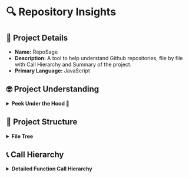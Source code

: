 # 🔍 Repository Insights

## 📃 Project Details 
- **Name:** RepoSage
- **Description:** A tool to help understand Github repositories, file by file with Call Hierarchy and Summary of the project.
- **Primary Language:** JavaScript

## 🤓 Project Understanding 
<details>
  <summary><strong>Peek Under the Hood 👀</strong></summary>

  The **RepoSage** project is structured to facilitate in-depth analysis of GitHub repositories, leveraging both a backend and a frontend component. Here's a concise breakdown of its file structure, main components, tech stack, and architecture:

### Main Components

1. **Backend**:
   - **Core Logic**: Located in `backend/src/analyzer.js`, this file contains the main analysis logic that interacts with the OpenAI API and GitHub API.
   - **Configuration**: The `backend/openaiConfig.json` and `backend/openaiConfigQA.json` files manage API settings and model configurations.
   - **Utilities**: Various utility files in `backend/src/utils` (like `display.js`, `file.js`, `fileTree.js`, and `github.js`) support specific functionalities such as file handling and GitHub interactions.
   - **Results Storage**: Analysis results are stored in `backend/analysis_results.md` and `backend/analysis_results.json`.

2. **Frontend**:
   - **User Interface**: The main UI is built with React, as indicated by the presence of `frontend/src/App.jsx` and `frontend/src/main.jsx`.
   - **Styling**: CSS files for styling the application are located in `frontend/src/App.css` and `frontend/src/index.css`.
   - **Build Tool**: The project uses Vite for the frontend build process, as indicated by `frontend/vite.config.js`.

3. **Assets**:
   - Contains images and other static files, such as `assets/RepoSageSS.png` and `frontend/public/vite.svg`.

### Tech Stack

- **Backend**:
  - **Language**: JavaScript (Node.js)
  - **Framework**: Express.js (assumed)
  - **APIs**: OpenAI API for AI-powered analysis and GitHub API for repository data.

- **Frontend**:
  - **Library**: React for building the user interface.
  - **Build Tool**: Vite for fast and modern frontend development.

### Architecture

- **Modular Design**: The project follows a modular architecture, separating backend and frontend concerns. The backend handles data processing and API interactions, while the frontend manages user interactions and displays results.
- **AI Integration**: The use of OpenAI's API for generating insights and summaries indicates a sophisticated approach to data analysis, allowing for both detailed and high-level views of repository structures.
- **Configuration Management**: The presence of configuration files allows for easy adjustment of API settings and performance tuning, catering to different user needs and cost considerations.

Overall, **RepoSage** is designed to provide a comprehensive and user-friendly tool for analyzing GitHub repositories, utilizing modern web technologies and AI capabilities.

</details>

## 🌲 Project Structure 
<details>
  <summary><strong>File Tree</strong></summary>

  📁 .vscode/
&nbsp;&nbsp;&nbsp;&nbsp;📄 [extensions.json](https://github.com/bhavya1600/RepoSage/blob/main/.vscode/extensions.json)
📁 assets/
&nbsp;&nbsp;&nbsp;&nbsp;📄 [RepoSageSS.png](https://github.com/bhavya1600/RepoSage/blob/main/assets/RepoSageSS.png)
📁 backend/
&nbsp;&nbsp;&nbsp;&nbsp;📁 src/
&nbsp;&nbsp;&nbsp;&nbsp;&nbsp;&nbsp;&nbsp;&nbsp;📁 utils/
&nbsp;&nbsp;&nbsp;&nbsp;&nbsp;&nbsp;&nbsp;&nbsp;&nbsp;&nbsp;&nbsp;&nbsp;📄 [display.js](https://github.com/bhavya1600/RepoSage/blob/main/backend/src/utils/display.js)
&nbsp;&nbsp;&nbsp;&nbsp;&nbsp;&nbsp;&nbsp;&nbsp;&nbsp;&nbsp;&nbsp;&nbsp;📄 [file.js](https://github.com/bhavya1600/RepoSage/blob/main/backend/src/utils/file.js)
&nbsp;&nbsp;&nbsp;&nbsp;&nbsp;&nbsp;&nbsp;&nbsp;&nbsp;&nbsp;&nbsp;&nbsp;📄 [fileTree.js](https://github.com/bhavya1600/RepoSage/blob/main/backend/src/utils/fileTree.js)
&nbsp;&nbsp;&nbsp;&nbsp;&nbsp;&nbsp;&nbsp;&nbsp;&nbsp;&nbsp;&nbsp;&nbsp;📄 [github.js](https://github.com/bhavya1600/RepoSage/blob/main/backend/src/utils/github.js)
&nbsp;&nbsp;&nbsp;&nbsp;&nbsp;&nbsp;&nbsp;&nbsp;📄 [analyzer.js](https://github.com/bhavya1600/RepoSage/blob/main/backend/src/analyzer.js)
&nbsp;&nbsp;&nbsp;&nbsp;&nbsp;&nbsp;&nbsp;&nbsp;📄 [index.css](https://github.com/bhavya1600/RepoSage/blob/main/backend/src/index.css)
&nbsp;&nbsp;&nbsp;&nbsp;&nbsp;&nbsp;&nbsp;&nbsp;📄 [index.js](https://github.com/bhavya1600/RepoSage/blob/main/backend/src/index.js)
&nbsp;&nbsp;&nbsp;&nbsp;📄 [analysis_results.json](https://github.com/bhavya1600/RepoSage/blob/main/backend/analysis_results.json)
&nbsp;&nbsp;&nbsp;&nbsp;📄 [analysis_results.md](https://github.com/bhavya1600/RepoSage/blob/main/backend/analysis_results.md)
&nbsp;&nbsp;&nbsp;&nbsp;📄 [nodemon.json](https://github.com/bhavya1600/RepoSage/blob/main/backend/nodemon.json)
&nbsp;&nbsp;&nbsp;&nbsp;📄 [openaiConfig.json](https://github.com/bhavya1600/RepoSage/blob/main/backend/openaiConfig.json)
&nbsp;&nbsp;&nbsp;&nbsp;📄 [openaiConfigQA.json](https://github.com/bhavya1600/RepoSage/blob/main/backend/openaiConfigQA.json)
&nbsp;&nbsp;&nbsp;&nbsp;📄 [package-lock.json](https://github.com/bhavya1600/RepoSage/blob/main/backend/package-lock.json)
&nbsp;&nbsp;&nbsp;&nbsp;📄 [package.json](https://github.com/bhavya1600/RepoSage/blob/main/backend/package.json)
&nbsp;&nbsp;&nbsp;&nbsp;📄 [postcss.config.js](https://github.com/bhavya1600/RepoSage/blob/main/backend/postcss.config.js)
📁 frontend/
&nbsp;&nbsp;&nbsp;&nbsp;📁 public/
&nbsp;&nbsp;&nbsp;&nbsp;&nbsp;&nbsp;&nbsp;&nbsp;📄 [vite.svg](https://github.com/bhavya1600/RepoSage/blob/main/frontend/public/vite.svg)
&nbsp;&nbsp;&nbsp;&nbsp;📁 src/
&nbsp;&nbsp;&nbsp;&nbsp;&nbsp;&nbsp;&nbsp;&nbsp;📁 assets/
&nbsp;&nbsp;&nbsp;&nbsp;&nbsp;&nbsp;&nbsp;&nbsp;&nbsp;&nbsp;&nbsp;&nbsp;📄 [react.svg](https://github.com/bhavya1600/RepoSage/blob/main/frontend/src/assets/react.svg)
&nbsp;&nbsp;&nbsp;&nbsp;&nbsp;&nbsp;&nbsp;&nbsp;📄 [App.css](https://github.com/bhavya1600/RepoSage/blob/main/frontend/src/App.css)
&nbsp;&nbsp;&nbsp;&nbsp;&nbsp;&nbsp;&nbsp;&nbsp;📄 [App.jsx](https://github.com/bhavya1600/RepoSage/blob/main/frontend/src/App.jsx)
&nbsp;&nbsp;&nbsp;&nbsp;&nbsp;&nbsp;&nbsp;&nbsp;📄 [index.css](https://github.com/bhavya1600/RepoSage/blob/main/frontend/src/index.css)
&nbsp;&nbsp;&nbsp;&nbsp;&nbsp;&nbsp;&nbsp;&nbsp;📄 [main.jsx](https://github.com/bhavya1600/RepoSage/blob/main/frontend/src/main.jsx)
&nbsp;&nbsp;&nbsp;&nbsp;📄 [.gitignore](https://github.com/bhavya1600/RepoSage/blob/main/frontend/.gitignore)
&nbsp;&nbsp;&nbsp;&nbsp;📄 [eslint.config.js](https://github.com/bhavya1600/RepoSage/blob/main/frontend/eslint.config.js)
&nbsp;&nbsp;&nbsp;&nbsp;📄 [index.html](https://github.com/bhavya1600/RepoSage/blob/main/frontend/index.html)
&nbsp;&nbsp;&nbsp;&nbsp;📄 [package-lock.json](https://github.com/bhavya1600/RepoSage/blob/main/frontend/package-lock.json)
&nbsp;&nbsp;&nbsp;&nbsp;📄 [package.json](https://github.com/bhavya1600/RepoSage/blob/main/frontend/package.json)
&nbsp;&nbsp;&nbsp;&nbsp;📄 [README.md](https://github.com/bhavya1600/RepoSage/blob/main/frontend/README.md)
&nbsp;&nbsp;&nbsp;&nbsp;📄 [vite.config.js](https://github.com/bhavya1600/RepoSage/blob/main/frontend/vite.config.js)
📄 [.gitignore](https://github.com/bhavya1600/RepoSage/blob/main/.gitignore)
📄 [LICENSE](https://github.com/bhavya1600/RepoSage/blob/main/LICENSE)
📄 [README.md](https://github.com/bhavya1600/RepoSage/blob/main/README.md)


</details>

## 📞 Call Hierarchy 
<details>
  <summary><strong>Detailed Function Call Hierarchy</strong></summary>

  Here's the call hierarchy for the **RepoSage** project, illustrating the main execution flow and important function calls between files:

### Call Hierarchy

📁 **analyzeRepository(repoUrl: string) → Promise<object>** [backend/src/analyzer.js]
├─ 🔷 **parseGitHubUrl(url: string) → { owner: string, repo: string }** [backend/src/utils/github.js]
├─ 🔷 **buildFileTree(files: array) → object** [backend/src/utils/fileTree.js]
├─ 🔷 **createChatCompletion(openai: OpenAI, model: string, modelType: string, analysisPrompt: string) → Promise<object>** [backend/src/analyzer.js]
│   └─ 🟣 **summarizeContent(openai: OpenAI, content: string, fileTree: array) → Promise<string>** [backend/src/analyzer.js]
│       └─ 🟠 **analyzeCode(openai: OpenAI, filePath: string, content: string, fileTree: array) → Promise<object>** [backend/src/analyzer.js]
├─ 🔷 **analyzeProjectStructure(openai: OpenAI, repoData: object, files: array, readmeContent: string) → Promise<string>** [backend/src/analyzer.js]
├─ 🔷 **smartFileFilter(files: array, projectUnderstanding: string) → Promise<array>** [backend/src/analyzer.js]
├─ 🔷 **saveApiCallContent(functionName: string, content: string) → undefined** [backend/src/analyzer.js]
└─ 🔷 **saveToFile(filename: string, analysis: object) → Promise<void>** [backend/src/utils/file.js]

📁 **displayResults(analysis: object) → undefined** [backend/src/utils/display.js]
└─ 🔷 **displayFileTree(node: object, indent: string) → undefined** [backend/src/utils/display.js]

📁 **handleSubmit(event: Event) → undefined** [frontend/src/App.jsx]
└─ 🔷 **analyzeRepository(repoUrl: string) → Promise<object>** [backend/src/analyzer.js]

📁 **main() → React element** [frontend/src/main.jsx]
└─ 🔷 **App() → JSX element** [frontend/src/App.jsx]

### Main Execution Flow

1. **Entry Point**: The application starts in `frontend/src/main.jsx` where the `main()` function renders the `App` component.
2. **User Interaction**: The user interacts with the UI in `frontend/src/App.jsx`, triggering the `handleSubmit` function upon form submission.
3. **Repository Analysis**: The `handleSubmit` function calls `analyzeRepository(repoUrl)` from the backend to analyze the specified GitHub repository.
4. **Data Fetching and Processing**: 
   - `analyzeRepository` fetches metadata and file structure using `parseGitHubUrl`, `buildFileTree`, and other helper functions.
   - It generates insights using the OpenAI API through `createChatCompletion`, which may call `summarizeContent` and `analyzeCode` for detailed analysis.
5. **Results Display**: The results of the analysis are formatted and displayed using `displayResults` and `displayFileTree` from `backend/src/utils/display.js`.
6. **File Saving**: The analysis results are saved to files using `saveToFile` in `backend/src/utils/file.js`.

### Important Function Calls Between Files

- **`analyzeRepository`** calls:
  - **`parseGitHubUrl`** from `github.js` to extract repo details.
  - **`buildFileTree`** from `fileTree.js` to construct the file structure.
  - **`createChatCompletion`** for generating insights using OpenAI.
  - **`saveToFile`** to persist analysis results.

- **`displayResults`** calls:
  - **`displayFileTree`** to output the file structure in a readable format.

- **`handleSubmit`** in the frontend directly calls `analyzeRepository` in the backend to initiate the analysis process.

### Dependencies Between Modules

- **Backend Dependencies**:
  - `analyzer.js` depends on utilities from `github.js`, `fileTree.js`, `file.js`, and `display.js`.
  - Uses external libraries: `octokit`, `openai`, `chalk`, `fs`, and `path`.

- **Frontend Dependencies**:
  - `App.jsx` relies on React and CSS for styling.
  - `main.jsx` serves as the entry point, importing `App.jsx` and CSS.

This structured representation provides a clear understanding of how the **RepoSage** application flows from the entry point through various files and functions, highlighting the main execution path and important function calls.

</details>

## 📈 File Analyses  

<details>
  <summary><strong>File: <a href="https://github.com/bhavya1600/RepoSage/blob/main/backend/src/analyzer.js">backend/src/analyzer.js</a></strong></summary>

  **1. Main purpose and responsibilities**: The `analyzer.js` file is responsible for analyzing a GitHub repository by fetching its metadata, file structure, and content, and then utilizing OpenAI's API to generate insights, summaries, and analyses of the repository's code and structure.

**2. Key functions and their purposes**: 
- `createChatCompletion(openai, model, modelType, analysisPrompt)`: This function expects `openai` (OpenAI client), `model` (string), `modelType` (string), and `analysisPrompt` (string). It processes the input by sending a request to the OpenAI API to create a chat completion based on the provided prompt and returns the response data.
- `saveApiCallContent(functionName, content)`: This function expects `functionName` (string) and `content` (string). It saves the API call content to a text file, appending the function name as a heading, and returns nothing.
- `analyzeRepository(repoUrl)`: This function expects `repoUrl` (string). It processes the input by analyzing the specified GitHub repository, fetching its metadata and file structure, and generating analyses and summaries, returning an `analysis` object.
- `analyzeProjectStructure(openai, repoData, files, readmeContent)`: This function expects `openai` (OpenAI client), `repoData` (object), `files` (array), and `readmeContent` (string). It processes the input by generating a prompt to analyze the project structure and returns a brief understanding of the project.
- `smartFileFilter(files, projectUnderstanding)`: This function expects `files` (array) and `projectUnderstanding` (string). It processes the input by filtering the files based on their relevance to the project understanding and returns an array of essential files.
- `summarizeContent(openai, content, fileTree)`: This function expects `openai` (OpenAI client), `content` (string), and `fileTree` (array). It processes the input by summarizing the key aspects of the provided code content and returns the summary.
- `analyzeCode(openai, filePath, content, fileTree)`: This function expects `openai` (OpenAI client), `filePath` (string), `content` (string), and `fileTree` (array). It processes the input by analyzing the code file and returns both a human-readable analysis and a JSON structure containing essential technical information.
- `analyzeCallHierarchy(openai, fileMetadata, projectUnderstanding)`: This function expects `openai` (OpenAI client), `fileMetadata` (array), and `projectUnderstanding` (string). It processes the input by creating a visual call hierarchy of the application flow and returns the hierarchy as a string.
- `generateSummary(openai, analysis)`: This function expects `openai` (OpenAI client) and `analysis` (object). It processes the input by generating a summary of the project based on the provided analysis data and returns the summary.

**3. Important interactions with other parts of the system**: The `analyzer.js` file interacts with the GitHub API through the Octokit library to fetch repository data and file content. It also communicates with the OpenAI API to generate analyses, summaries, and metadata about the code. Additionally, it utilizes utility functions from the `utils/github.js` and `utils/fileTree.js` files for parsing GitHub URLs and building file trees.

**4. Notable features or patterns**: The file employs asynchronous programming with `async/await` for handling API calls, ensuring non-blocking execution. It also includes error handling for API responses and file operations. The use of configuration files for managing API keys and model settings is a notable design pattern, allowing for flexibility and scalability in the analysis process.

Overall, `analyzer.js` serves as a comprehensive tool for analyzing GitHub repositories, leveraging external APIs to provide detailed insights into project structures and code functionality.

  ---
</details>

<details>
  <summary><strong>File: <a href="https://github.com/bhavya1600/RepoSage/blob/main/backend/src/utils/display.js">backend/src/utils/display.js</a></strong></summary>

  Give a one or two liner description of the code file.
**1. Main purpose and responsibilities**: This code file is responsible for displaying the results of an analysis on a repository, including its information, summary, project structure, call hierarchy, and file analyses in a formatted manner.

**2. Key functions and their purposes**: 
- `displayResults(analysis)`: This function expects an input `analysis` of type `Object`, processes various properties of the analysis (like repository info, summary, file tree, etc.), and outputs formatted results to the console.
- `displayFileTree(node, indent)`: This function expects an input `node` of type `Object` (representing a file or directory) and a string `indent`, processes the node to display its name and structure recursively, and outputs the formatted file tree to the console.

**3. Important interactions with other parts of the system**: The `displayResults` function interacts with the `analysis` object, which is likely generated by other parts of the backend analysis process, and it formats and outputs this data to the console for user visibility.

**4. Notable features or patterns**: The code utilizes the `chalk` library for styling console output, enhancing readability with colors and bold text. It also employs recursion in `displayFileTree` to handle nested file structures effectively.

Overall, this file plays a crucial role in presenting analysis results in a user-friendly format, making it easier for developers to understand the insights derived from the repository analysis.

  ---
</details>

<details>
  <summary><strong>File: <a href="https://github.com/bhavya1600/RepoSage/blob/main/backend/src/utils/file.js">backend/src/utils/file.js</a></strong></summary>

  This code file is responsible for saving analysis results of a GitHub repository to both a markdown and a JSON file.

**1. Main purpose and responsibilities**: 
The main purpose of this file is to generate and save a structured markdown report and corresponding JSON metadata for a repository analysis, including project details, file structure, and call hierarchy.

**2. Key functions and their purposes**: 
- `saveToFile(filename: string, analysis: object): Promise<void>`: This function expects a filename (string) to save the report and an analysis object (object) containing repository details. It processes this data to create a markdown report and a JSON file, then writes both to the filesystem.
- `createGitHubLink(filePath: string): string`: This function takes a file path (string), cleans it by removing leading "root/", encodes it for URL compatibility, and returns the full GitHub link (string) to the file.
- `formatFileTree(node: object, indent: string, repoUrl: string, branch: string, parentPath: string = ''): string`: This function expects a file tree node (object), an indentation string (string), a repository URL (string), a branch name (string), and an optional parent path (string). It recursively formats the file tree into a human-readable string representation, returning this formatted string.
- `getFullPath(node: object): string`: This function takes a node (object) and returns its full path (string) by reconstructing it from parent references, while removing any leading "root/".

**3. Important interactions with other parts of the system**: 
The `saveToFile` function interacts with the filesystem using the `writeFile` function from the 'fs/promises' module to save the generated markdown and JSON files. It also relies on the structure of the `analysis` object, which is expected to contain specific properties related to the repository, such as `repository`, `fileTree`, and `fileAnalysis`.

**4. Notable features or patterns**: 
The code employs asynchronous programming with `async/await` for file writing, ensuring non-blocking operations. It uses template literals for constructing markdown content, and recursive functions for formatting the file tree structure, demonstrating a clear separation of concerns and modular design.

Overall, this file plays a crucial role in generating a comprehensive report of the analysis performed on a GitHub repository, providing both a human-readable format and structured data for further processing or review.

  ---
</details>

<details>
  <summary><strong>File: <a href="https://github.com/bhavya1600/RepoSage/blob/main/backend/src/utils/fileTree.js">backend/src/utils/fileTree.js</a></strong></summary>

  This code file is responsible for constructing a hierarchical representation of a file tree structure from a flat list of file paths.

**1. Main purpose and responsibilities**: 
The main purpose of this file is to build a structured file tree from an array of file objects, categorizing them into directories and files while maintaining a clear hierarchy.

**2. Key functions and their purposes**: 
- **buildFileTree(files)**: This function expects an array of file objects (each containing a `path` and `type`), processes this array to create a nested directory structure, and returns the constructed file tree as an object.
- **sortFileTree(node)**: This function expects a node object representing a directory, processes its children to sort them by type (directories first) and then alphabetically, and returns the sorted node.

**3. Important interactions with other parts of the system**: 
The `buildFileTree` function interacts with the input data structure (an array of file objects) and outputs a structured file tree, which can be utilized by other components of the backend or frontend for displaying file hierarchies or performing file-related operations.

**4. Notable features or patterns**: 
The code employs a recursive approach for sorting the file tree, ensuring that directories are prioritized over files in the sorting process. It also includes logic to handle cases where a file path may represent a directory that was previously identified as a file, allowing for dynamic adjustments to the tree structure.

Overall, this file is crucial for transforming a flat list of files into a more navigable and organized tree structure, facilitating better file management and representation within the application.

  ---
</details>

<details>
  <summary><strong>File: <a href="https://github.com/bhavya1600/RepoSage/blob/main/backend/src/utils/github.js">backend/src/utils/github.js</a></strong></summary>

  This code file (backend/src/utils/github.js) provides utility functions for handling GitHub repository URLs.

**1. Main purpose and responsibilities**:  
The main purpose of this file is to parse GitHub repository URLs and extract the owner and repository name from them.

**2. Key functions and their purposes**:  
- `parseGitHubUrl(url: string)`: This function expects a URL of type string, processes it to extract the owner and repository name from the GitHub URL, and returns an object containing `owner` (string) and `repo` (string) without the '.git' suffix.

**3. Important interactions with other parts of the system**:  
This function can be utilized by other modules that require GitHub repository information, such as analysis or data retrieval components, ensuring that the input URLs are correctly formatted before further processing.

**4. Notable features or patterns**:  
The function employs error handling using try-catch blocks to manage invalid URL formats, ensuring robustness in parsing operations.

Overall, this utility function is essential for ensuring that GitHub URLs are correctly interpreted, facilitating seamless interactions with GitHub-related functionalities in the application.

  ---
</details>

<details>
  <summary><strong>File: <a href="https://github.com/bhavya1600/RepoSage/blob/main/frontend/src/App.jsx">frontend/src/App.jsx</a></strong></summary>

  Give a one or two liner description of the code file.
This file defines a React component that allows users to analyze a GitHub repository and download the analysis results.

**1. Main purpose and responsibilities**: 
The main purpose of the `App` component is to provide a user interface for inputting a GitHub repository URL, triggering an analysis on that repository, displaying logs of the analysis process, and allowing users to download the results once the analysis is complete.

**2. Key functions and their purposes**: 
- `handleSubmit`: This function expects an event object (`e`) as input, prevents the default form submission behavior, sets loading states, and sends a POST request to analyze the repository. It processes the response stream, updates logs based on the analysis progress, and handles errors. It does not return any data.
- `handleDownload`: This function expects no inputs, fetches the analysis results from the server, creates a downloadable link for the results file, and triggers the download. It does not return any data.

**3. Important interactions with other parts of the system**: 
The component interacts with a backend API at `http://localhost:5000/api/analyze` for submitting the repository URL and `http://localhost:5000/api/download-analysis` for downloading the analysis results. It also manages local state for logs, loading status, and analysis completion.

**4. Notable features or patterns**: 
The component uses React hooks (`useState`) for state management, handles asynchronous operations with `async/await`, and processes streaming responses from the server. It includes error handling and conditional rendering based on loading states and analysis completion.

Overall, the `App.jsx` file serves as the core interface for users to interact with the analysis functionality, providing feedback and control throughout the process.

  ---
</details>

<details>
  <summary><strong>File: <a href="https://github.com/bhavya1600/RepoSage/blob/main/frontend/src/main.jsx">frontend/src/main.jsx</a></strong></summary>

  Give a one or two liner description of the code file.
This code file serves as the entry point for the React application, initializing the app and rendering it into the DOM.

**1. Main purpose and responsibilities**:  
The main purpose of this file is to set up and render the React application within the root DOM element, ensuring that the app runs in strict mode for better error handling and debugging.

**2. Key functions and their purposes**:  
- `createRoot(element: HTMLElement)`: This function expects an HTML element as input, specifically the root element where the React app will be rendered. It processes this element to create a root for the React application and returns a root object.
- `render(children: ReactNode)`: This method expects a React node (in this case, the `<App />` component) as input, processes it, and renders it into the DOM at the specified root element.

**3. Important interactions with other parts of the system**:  
The file imports the `App` component from `./App.jsx`, which contains the main application logic and UI. It also imports a CSS file for styling, ensuring that the application is styled correctly upon rendering.

**4. Notable features or patterns**:  
The use of `StrictMode` is notable as it helps identify potential problems in the application by activating additional checks and warnings for its descendants. The file follows a modular approach by importing components and styles, promoting better organization and maintainability.

Overall, this file is crucial for bootstrapping the React application, ensuring it is rendered correctly and adheres to best practices through the use of strict mode.

  ---
</details>

<details>
  <summary><strong>File: <a href="https://github.com/bhavya1600/RepoSage/blob/main/frontend/vite.config.js">frontend/vite.config.js</a></strong></summary>

  This code file (frontend/vite.config.js) is a configuration file for Vite, a build tool that is optimized for modern web development, particularly with React.

**1. Main purpose and responsibilities**:  
The main purpose of this file is to configure Vite for a React application, enabling the use of React-specific features and optimizations during development and build processes.

**2. Key functions and their purposes**:  
- `defineConfig`: This function expects a single input, an object (of type `Object`), which contains configuration settings for Vite. It processes this configuration to set up the development environment and build process, then returns a configuration object (of type `Object`) that Vite uses to run the application.

**3. Important interactions with other parts of the system**:  
This configuration file interacts with the Vite build tool and the React plugin (`@vitejs/plugin-react`), allowing for features like JSX support and fast refresh during development. It also integrates with the overall frontend structure, ensuring that the React application can be built and served correctly.

**4. Notable features or patterns**:  
The use of `defineConfig` is a notable pattern as it provides type inference and better IDE support for Vite configurations. The inclusion of the React plugin signifies a focus on React development, streamlining the setup process for developers.

Overall, this file serves as a crucial setup point for the frontend development environment, ensuring that Vite is properly configured to handle a React application efficiently.

  ---
</details>


## ✒️ Project Summary 
This project is a tool designed to help users understand GitHub repositories by providing detailed analysis and insights on a file-by-file basis.

1. **Main purpose and functionality**: The main purpose of RepoSage is to analyze GitHub repositories, fetching metadata and file structures, and generating insights using the OpenAI API. It allows users to visualize call hierarchies and summaries of projects.

2. **Tech stack and architecture**: The project utilizes a modular architecture with a backend built in JavaScript (Node.js) using Express.js and a frontend developed with React. It employs Vite as the build tool for the frontend and integrates OpenAI and GitHub APIs for data processing.

3. **Key components and their interactions**: The backend consists of core analysis logic in `analyzer.js`, utility functions for file handling and GitHub interactions, and configuration files for API settings. The frontend provides a user interface for submitting repository URLs and displaying analysis results. The main interaction occurs when the frontend submits a repository URL, triggering the backend to analyze the repository and return results.

4. **Notable features**: RepoSage features AI-powered analysis through the OpenAI API, allowing for detailed summaries and insights about repository structures. It also includes functionalities for saving analysis results in markdown and JSON formats.

5. **Code organization and structure**: The project is organized into a `backend` directory containing the analysis logic and utilities, and a `frontend` directory for the user interface. Each component is further divided into specific files for clarity and maintainability.

Overall, RepoSage provides a comprehensive and user-friendly tool for analyzing GitHub repositories, leveraging modern web technologies and AI capabilities.